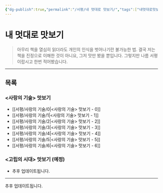 ```yaml
---
{"dg-publish":true,"permalink":"/서평/내 멋대로 맛보기/","tags":["내멋대로맛보기"],"created":"2024-02-08T15:27:29.404+09:00","updated":"2024-03-08T00:45:23.851+09:00"}
---
```



# 내 멋대로 맛보기

> 아무리 책을 열심히 읽더라도 개인의 인식을 벗어나기란 불가능한 법.
> 결국 저는 책을 진정으로 이해한 것이 아니요, 그저 맛만 봤을 뿐입니다.
> 그렇지만 나름 서평이랍시고 한번 적어봤습니다.
---

## 목록

### <사랑의 기술> 맛보기
+ [[서평/사랑의 기술/0\|<사랑의 기술> 맛보기 - 0]]
+ [[서평/사랑의 기술/1\|<사랑의 기술> 맛보기 - 1]]
+ [[서평/사랑의 기술/2\|<사랑의 기술> 맛보기 - 2]]
+ [[서평/사랑의 기술/3\|<사랑의 기술> 맛보기 - 3]]
+ [[서평/사랑의 기술/4\|<사랑의 기술> 맛보기 - 4]]
+ [[서평/사랑의 기술/5\|<사랑의 기술> 맛보기 - 5]]
+ [[서평/사랑의 기술/6\|<사랑의 기술> 맛보기 - 6]]

### <고립의 시대> 맛보기 (예정)
+ 추후 업데이트됩니다.

---

추후 업데이트됩니다.